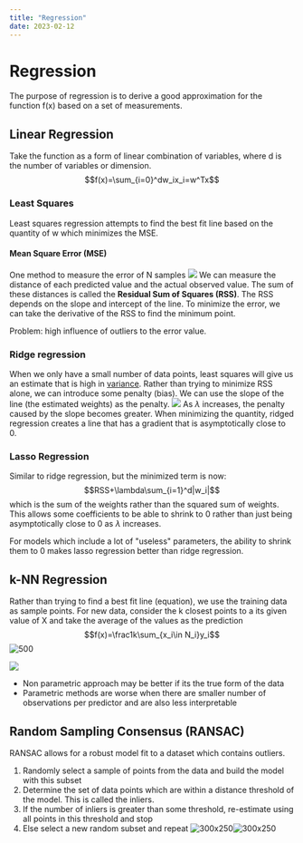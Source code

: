 ```yaml
---
title: "Regression"
date: 2023-02-12
---
```

# Regression
The purpose of regression is to derive a good approximation for the function f(x) based on a set of measurements.
## Linear Regression
Take the function as a form of linear combination of variables, where d is the number of variables or dimension.
$$f(x)=\sum_{i=0}^dw_ix_i=w^Tx$$
### Least Squares 
Least squares regression attempts to find the best fit line based on the quantity of w which minimizes the MSE.
#### Mean Square Error (MSE)
One method to measure the error of N samples
![](https://i.imgur.com/kM5L91K.png)
We can measure the distance of each predicted value and the actual observed value. The sum of these distances is called the **Residual Sum of Squares (RSS)**. The RSS depends on the slope and intercept of the line. To minimize the error, we can take the derivative of the RSS to find the minimum point.

Problem: high influence of outliers to the error value.
### Ridge regression
When we only have a small number of data points, least squares will give us an estimate that is high in [variance](2421%20Machine%20Learning.md#Bias%20vs%20Variance). Rather than trying to minimize RSS alone, we can introduce some penalty (bias). We can use the slope of the line (the estimated weights) as the penalty.
![](https://i.imgur.com/LezOqyg.png)
As $\lambda$ increases, the penalty caused by the slope becomes greater. When minimizing the quantity, ridged regression creates a line that has a gradient that is asymptotically close to 0.
### Lasso Regression
Similar to ridge regression, but the minimized term is now:
$$RSS+\lambda\sum_{i=1}^d|w_i|$$
which is the sum of the weights rather than the squared sum of weights. This allows some coefficients to be able to shrink to 0 rather than just being asymptotically close to 0 as $\lambda$ increases.

For models which include a lot of "useless" parameters, the ability to shrink them to 0 makes lasso regression better than ridge regression.
## k-NN Regression
Rather than trying to find a best fit line (equation), we use the training data as sample points. For new data, consider the k closest points to a its given value of X and take the average of the values as the prediction
$$f(x)=\frac1k\sum_{x_i\in N_i}y_i$$
![500](https://i.imgur.com/FPskD0S.png)


![](https://i.imgur.com/ObXEPPj.png)
- Non parametric approach may be better if its the true form of the data
- Parametric methods are worse when there are smaller number of observations per predictor and are also less interpretable
## Random Sampling Consensus (RANSAC)
RANSAC allows for a robust model fit to a dataset which contains outliers.
1. Randomly select a sample of points from the data and build the model with this subset
2. Determine the set of data points which are within a distance threshold of the model. This is called the inliers.
3. If the number of inliers is greater than some threshold, re-estimate using all points in this threshold and stop
4. Else select a new random subset and repeat
![300x250](https://i.imgur.com/ILd9fXR.png)![300x250](https://i.imgur.com/Xihs4iv.png)



